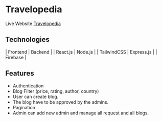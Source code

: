 # Travelopedia

Live Website [Travelopedia](https://travel-agency-cc802.web.app/)

## Technologies

| Frontend | Backend |
| React.js | Node.js |
| TailwindCSS | Express.js |
| Firebase |

## Features

- Authentication
- Blog Filter (price, rating, author, country)
- User can create blog.
- The blog have to be approved by the admins.
- Pagination
- Admin can add new admin and manage all request and all blogs.
